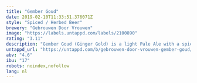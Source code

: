 ```yaml
---
title: "Gember Goud"
date: 2019-02-10T11:33:51.376071Z
style: "Spiced / Herbed Beer"
brewery: "Gebrouwen Door Vrouwen"
image: "https://labels.untappd.com/labels/2100890"
rating: "3.11"
description: "Gember Goud (Ginger Gold) is a light Pale Ale with a spicy ginger twist. This is without a doubt an intense beer with a sparkling, fresh taste. Bling Bling!"
untappd_url: "https://untappd.com/b/gebrouwen-door-vrouwen-gember-goud/2100890"
abv: "4.6"
ibu: "17"
robots: noindex,nofollow
lang: nl
---
```

